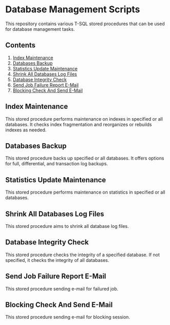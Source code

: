 # Database Management Scripts

This repository contains various T-SQL stored procedures that can be used for database management tasks.

## Contents

1. [Index Maintenance](001_IndexMaintenance.sql)
2. [Databases Backup](002_DatabaseBackup.sql)
3. [Statistics Update Maintenance](003_StatisticsMaintenance.sql)
4. [Shrink All Databases Log Files](004_ShrinkAllLogFiles.sql)
5. [Database Integrity Check](005_IntegrityCheck.sql)
6. [Send Job Failure Report E-Mail](006_SendJobFailureReport.sql)
7. [Blocking Check And Send E-Mail](007_BlockingCheckAndSendEmail.sql)

## Index Maintenance

This stored procedure performs maintenance on indexes in specified or all databases. It checks index fragmentation and reorganizes or rebuilds indexes as needed.

## Databases Backup

This stored procedure backs up specified or all databases. It offers options for full, differential, and transaction log backups.

## Statistics Update Maintenance

This stored procedure performs maintenance on statistics in specified or all databases.

## Shrink All Databases Log Files

This stored procedure aims to shrink all database log files.

## Database Integrity Check

This stored procedure checks the integrity of a specified database. If not specified, it checks the integrity of all databases.

## Send Job Failure Report E-Mail

This stored procedure sending e-mail for failured job.

## Blocking Check And Send E-Mail

This stored procedure sending e-mail for blocking session.

